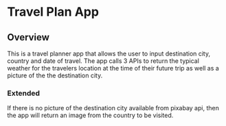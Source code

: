 # Travel Plan App

## Overview
This is a travel planner app that allows the user to input destination city, country and date of travel.  The app calls 3 APIs to return the typical weather for the travelers location at the time of their future trip as well as a picture of the the destination city.

### Extended
If there is no picture of the destination city available from pixabay api, then the app will return an image from the country to be visited.
